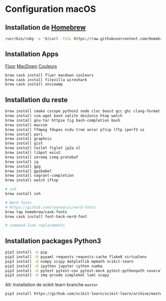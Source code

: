 # Configuration macOS

## Installation de [Homebrew](https://brew.sh)

````bash
/usr/bin/ruby -e "$(curl -fsSL https://raw.githubusercontent.com/Homebrew/install/master/install)"
````

## Installation Apps

[Fluor](https://github.com/Pyroh/Fluor)
[MacDown](https://macdown.uranusjr.com)
[Couleurs](https://couleursapp.com)

````bash
brew cask install fluor macdown couleurs
brew cask install filezilla wireshark
brew cask install xnviewmp
````

## Installation du reste

````bash
brew install cmake cscope python3 node cloc boost gcc ghc clang-format meson
brew install vim wget bash sqlite dos2unix htop watch
brew install gnu-tar httpie tig bash-completion bash
brew install macvim
brew install ffmpeg fdupes ncdu tree unrar p7zip lftp iperf3 xz
brew install pari
brew install graphviz
brew install gist
brew install toilet figlet jp2a sl
brew install libpst exiv2
brew install zeromq czmq protobuf
brew install jq
brew install gpg
brew install gpsbabel
brew install vagrant-completion
brew install watch iftop

# zsh
brew install zsh

# Nerd fonts
# https://github.com/ryanoasis/nerd-fonts
brew tap homebrew/cask-fonts
brew cask install font-hack-nerd-font

# command-line replacements

````

## Installation packages Python3

````bash
pip3 install -U pip
pip3 install -U pyyaml requests requests-cache flake8 virtualenv
pip3 install -U numpy scipy matplotlib mpmath scikit-learn
pip3 install -U ipython jupyter cython numba
pip3 install -U pytest pytest-cov pytest-mock pytest-pythonpath coveralls
pip3 install -U zmq qrcode simplekml lxml scapy
````

Alt: Installation de scikit-learn branche `master`
````bash
pip3 install https://github.com/scikit-learn/scikit-learn/archive/master.zip
````
